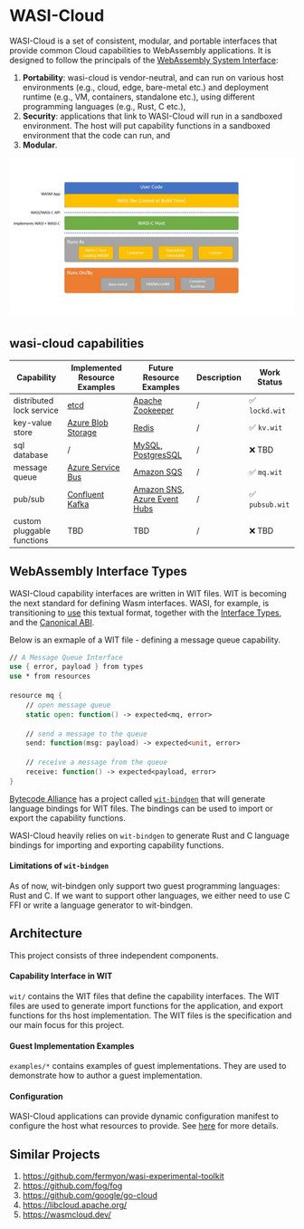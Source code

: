 # WASI-Cloud

WASI-Cloud is a set of consistent, modular, and portable interfaces that provide common Cloud capabilities to WebAssembly applications. It is designed to follow the principals of the [WebAssembly System Interface](https://wasi.dev/):
1. **Portability**: wasi-cloud is vendor-neutral, and can run on various host environments (e.g., cloud, edge, bare-metal etc.) and deployment runtime (e.g., VM, containers, standalone etc.), using different programming languages (e.g., Rust, C etc.),
2. **Security**: applications that link to WASI-Cloud will run in a sandboxed environment. The host will put capability functions in a sandboxed environment that the code can run, and
3. **Modular**.

![Diagram](./images/primer0.jpg)


## wasi-cloud capabilities

| Capability                 | Implemented Resource Examples                                            | Future Resource Examples                                                                                        | Description | Work Status    |
| -------------------------- | ------------------------------------------------------------------------ | --------------------------------------------------------------------------------------------------------------- | ----------- | -------------- |
| distributed lock service   | [etcd](https://etcd.io/)                                                 | [Apache Zookeeper](https://zookeeper.apache.org/)                                                               | /           | ✅ `lockd.wit`  |
| key-value store            | [Azure Blob Storage](https://azure.microsoft.com/services/storage/blobs) | [Redis](https://redis.io/)                                                                                      | /           | ✅ `kv.wit`     |
| sql database               | /                                                                        | [MySQL](https://www.mysql.com/), [PostgresSQL](https://www.postgresql.org/)                                     | /           | ❌ TBD          |
| message queue              | [Azure Service Bus](https://azure.microsoft.com/services/service-bus/)   | [Amazon SQS](https://aws.amazon.com/sqs/)                                                                       | /           | ✅ `mq.wit`     |
| pub/sub                    | [Confluent Kafka](https://kafka.apache.org/)                             | [Amazon SNS](https://aws.amazon.com/sns/), [Azure Event Hubs](https://azure.microsoft.com/services/event-hubs/) | /           | ✅ `pubsub.wit` |
| custom pluggable functions | TBD                                                                      | TBD                                                                                                             | /           | ❌ TBD          |

## WebAssembly Interface Types
WASI-Cloud capability interfaces are written in WIT files. WIT is becoming the next standard for defining Wasm interfaces. WASI, for example, is transitioning to [use](https://github.com/bytecodealliance/wit-bindgen/blob/32e63116d469d8046727fae3c1333a7d35d0c5d3/tests/codegen/wasi-next/wasi_next.wit) this textual format, together with the [Interface Types](https://github.com/WebAssembly/interface-types/blob/main/proposals/interface-types/Explainer.md), and the [Canonical ABI](https://github.com/WebAssembly/interface-types/pull/140). 

Below is an exmaple of a WIT file - defining a message queue capability.
```fsharp
// A Message Queue Interface
use { error, payload } from types
use * from resources

resource mq {
    // open message queue
    static open: function() -> expected<mq, error>

    // send a message to the queue
    send: function(msg: payload) -> expected<unit, error> 

    // receive a message from the queue
    receive: function() -> expected<payload, error>
}
```

[Bytecode Alliance](https://bytecodealliance.org/) has a project called [`wit-bindgen`](https://github.com/bytecodealliance/wit-bindgen) that will generate language bindings for WIT files. The bindings can be used to import or export the capability functions.

WASI-Cloud heavily relies on `wit-bindgen` to generate Rust and C language bindings for importing and exporting capability functions. 

#### Limitations of `wit-bindgen`
As of now, wit-bindgen only support two guest programming languages: Rust and C. If we want to support other languages, we either need to use C FFI or write a language generator to wit-bindgen.

## Architecture

This project consists of three independent components.

#### Capability Interface in WIT

`wit/` contains the WIT files that define the capability interfaces. The WIT files are used to generate import functions for the application, and export functions for ths host implementation. The WIT files is the specification and our main focus for this project. 

#### Guest Implementation Examples

`examples/*` contains examples of guest implementations. They are used to demonstrate how to author a guest implementation.

#### Configuration

WASI-Cloud applications can provide dynamic configuration manifest to configure the host what resources to provide. See [here](https://github.com/deislabs/wasi-cloud/issues/23) for more details.


## Similar Projects
1. https://github.com/fermyon/wasi-experimental-toolkit
1. https://github.com/fog/fog
2. https://github.com/google/go-cloud
3. https://libcloud.apache.org/
4. https://wasmcloud.dev/


